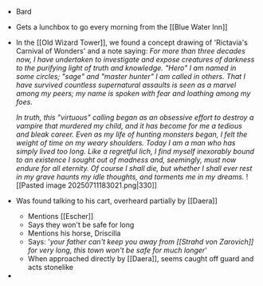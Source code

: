 - Bard
- Gets a lunchbox to go every morning from the [[Blue Water Inn]]

- In the [[Old Wizard Tower]], we found a concept drawing of 'Rictavia's Carnival of Wonders' and a note saying:
	*For more than three decades now, I have undertaken to investigate and expose creatures of darkness to the purifying light of truth and knowledge. "Hero" I am named in some circles; "sage" and "master hunter" I am called in others. That I have survived countless supernatural assaults is seen as a marvel among my peers; my name is spoken with fear and loathing among my foes.*
	
	*In truth, this "virtuous" calling began as an obsessive effort to destroy a vampire that murdered my child, and it has become for me a tedious and bleak career. Even as my life of hunting monsters began, I felt the weight of time on my weary shoulders. Today I am a man who has simply lived too long. Like a regretful lich, I find myself inexorably bound to an existence I sought out of madness and, seemingly, must now endure for all eternity. Of course I shall die, but whether I shall ever rest in my grave haunts my idle thoughts, and torments me in my dreams.*
	![[Pasted image 20250711183021.png|330]]

- Was found talking to his cart, overheard partially by [[Daera]]
	- Mentions [[Escher]]
	- Says they won't be safe for long
	- Mentions his horse, Driscilla
	- Says: '*your father can't keep you away from [[Strahd von Zarovich]] for very long, this town won't be safe for much longer*'
	- When approached directly by [[Daera]], seems caught off guard and acts stonelike
- 